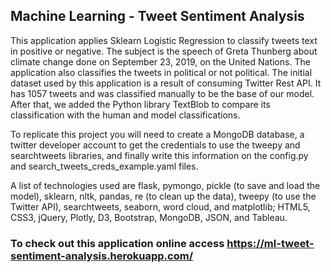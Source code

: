 ## Machine Learning - Tweet Sentiment Analysis

This application applies Sklearn Logistic Regression to classify tweets text in positive or negative. The subject is the speech of Greta Thunberg about climate change done on September 23, 2019, on the United Nations. The application also classifies the tweets in political or not political.
The initial dataset used by this application is a result of consuming Twitter Rest API. It has 1057 tweets and was classified manually to be the base of our model. After that, we added the Python library TextBlob to compare its classification with the human and model classifications.

To replicate this project you will need to create a MongoDB database, a twitter developer account to get the credentials to use the tweepy and searchtweets libraries, and finally write this information on the config.py and search_tweets_creds_example.yaml files.

A list of technologies used are flask, pymongo, pickle (to save and load the model), sklearn, nltk, pandas, re (to clean up the data), tweepy (to use the Twitter API), searchtweets, seaborn, word cloud, and matplotlib; HTML5, CSS3, jQuery, Plotly, D3, Bootstrap, MongoDB, JSON, and Tableau.

### To check out this application online access https://ml-tweet-sentiment-analysis.herokuapp.com/


